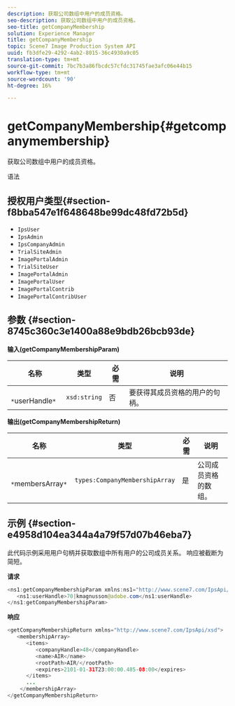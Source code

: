 ```yaml
---
description: 获取公司数组中用户的成员资格。
seo-description: 获取公司数组中用户的成员资格。
seo-title: getCompanyMembership
solution: Experience Manager
title: getCompanyMembership
topic: Scene7 Image Production System API
uuid: fb3dfe29-4292-4ab2-8015-36c4930a9c05
translation-type: tm+mt
source-git-commit: 7bc7b3a86fbcdc57cfdc31745fae3afc06e44b15
workflow-type: tm+mt
source-wordcount: '90'
ht-degree: 16%

---
```



# getCompanyMembership{#getcompanymembership}

获取公司数组中用户的成员资格。

语法

## 授权用户类型{#section-f8bba547e1f648648be99dc48fd72b5d}

* `IpsUser`
* `IpsAdmin`
* `IpsCompanyAdmin`
* `TrialSiteAdmin`
* `ImagePortalAdmin`
* `TrialSiteUser`
* `ImagePortalAdmin`
* `ImagePortalUser`
* `ImagePortalContrib`
* `ImagePortalContribUser`

## 参数 {#section-8745c360c3e1400a88e9bdb26bcb93de}

**输入(getCompanyMembershipParam)**

| 名称 | 类型 | 必需 | 说明 |
|---|---|---|---|
| ` *`userHandle`*` | `xsd:string` | 否 | 要获得其成员资格的用户的句柄。 |

**输出(getCompanyMembershipReturn)**

| 名称 | 类型 | 必需 | 说明 |
|---|---|---|---|
| ` *`membersArray`*` | `types:CompanyMembershipArray` | 是 | 公司成员资格的数组。 |

## 示例 {#section-e4958d104ea344a4a79f57d07b46eba7}

此代码示例采用用户句柄并获取数组中所有用户的公司成员关系。 响应被截断为简短。

**请求**

```java
<ns1:getCompanyMembershipParam xmlns:ns1="http://www.scene7.com/IpsApi/xsd">
   <ns1:userHandle>70|kmagnusson@adobe.com</ns1:userHandle>
</ns1:getCompanyMembershipParam>
```

**响应**

```java
<getCompanyMembershipReturn xmlns="http://www.scene7.com/IpsApi/xsd">
   <membershipArray>
      <items>
         <companyHandle>48</companyHandle>
         <name>AIR</name>
         <rootPath>AIR/</rootPath>
         <expires>2101-01-31T23:00:00.485-08:00</expires>
      </items>
      ...
    </membershipArray>
</getCompanyMembershipReturn>
```

